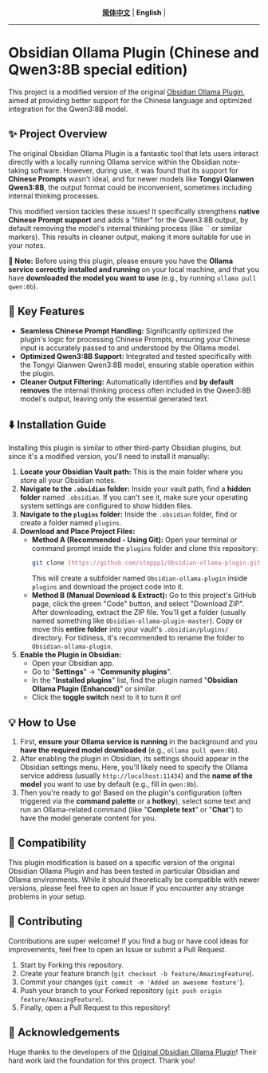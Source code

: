 <div align="center">

[**简体中文**](README.md) | **English** |

</div>

---

# Obsidian Ollama Plugin (Chinese and Qwen3:8B special edition)

This project is a modified version of the original [Obsidian Ollama Plugin](https://github.com/your-original-plugin-repo-link), aimed at providing better support for the Chinese language and optimized integration for the Qwen3:8B model.

## ✨ Project Overview

The original Obsidian Ollama Plugin is a fantastic tool that lets users interact directly with a locally running Ollama service within the Obsidian note-taking software. However, during use, it was found that its support for **Chinese Prompts** wasn't ideal, and for newer models like **Tongyi Qianwen Qwen3:8B**, the output format could be inconvenient, sometimes including internal thinking processes.

This modified version tackles these issues! It specifically strengthens **native Chinese Prompt support** and adds a "filter" for the Qwen3:8B output, by default removing the model's internal thinking process (like `` or similar markers). This results in cleaner output, making it more suitable for use in your notes.

**📌 Note:** Before using this plugin, please ensure you have the **Ollama service correctly installed and running** on your local machine, and that you have **downloaded the model you want to use** (e.g., by running `ollama pull qwen:8b`).

## 🚀 Key Features

-   **Seamless Chinese Prompt Handling:** Significantly optimized the plugin's logic for processing Chinese Prompts, ensuring your Chinese input is accurately passed to and understood by the Ollama model.
-   **Optimized Qwen3:8B Support:** Integrated and tested specifically with the Tongyi Qianwen Qwen3:8B model, ensuring stable operation within the plugin.
-   **Cleaner Output Filtering:** Automatically identifies and **by default removes** the internal thinking process often included in the Qwen3:8B model's output, leaving only the essential generated text.

## ⬇️ Installation Guide

Installing this plugin is similar to other third-party Obsidian plugins, but since it's a modified version, you'll need to install it manually:

1.  **Locate your Obsidian Vault path:** This is the main folder where you store all your Obsidian notes.
2.  **Navigate to the `.obsidian` folder:** Inside your vault path, find a **hidden folder** named `.obsidian`. If you can't see it, make sure your operating system settings are configured to show hidden files.
3.  **Navigate to the `plugins` folder:** Inside the `.obsidian` folder, find or create a folder named `plugins`.
4.  **Download and Place Project Files:**
    * **Method A (Recommended - Using Git):** Open your terminal or command prompt inside the `plugins` folder and clone this repository:
        ```bash
        git clone [https://github.com/steppp1/Obsidian-ollama-plugin.git](https://github.com/steppp1/Obsidian-ollama-plugin.git)
        ```
        This will create a subfolder named `Obsidian-ollama-plugin` inside `plugins` and download the project code into it.
    * **Method B (Manual Download & Extract):** Go to this project's GitHub page, click the green "Code" button, and select "Download ZIP". After downloading, extract the ZIP file. You'll get a folder (usually named something like `Obsidian-ollama-plugin-master`). Copy or move this **entire folder** into your vault's `.obsidian/plugins/` directory. For tidiness, it's recommended to rename the folder to `Obsidian-ollama-plugin`.
5.  **Enable the Plugin in Obsidian:**
    * Open your Obsidian app.
    * Go to "**Settings**" -> "**Community plugins**".
    * In the "**Installed plugins**" list, find the plugin named "**Obsidian Ollama Plugin (Enhanced)**" or similar.
    * Click the **toggle switch** next to it to turn it on!

## 💡 How to Use

1.  First, **ensure your Ollama service is running** in the background and you **have the required model downloaded** (e.g., `ollama pull qwen:8b`).
2.  After enabling the plugin in Obsidian, its settings should appear in the Obsidian settings menu. Here, you'll likely need to specify the Ollama service address (usually `http://localhost:11434`) and the **name of the model** you want to use by default (e.g., fill in `qwen:8b`).
3.  Then you're ready to go! Based on the plugin's configuration (often triggered via the **command palette** or a **hotkey**), select some text and run an Ollama-related command (like "**Complete text**" or "**Chat**") to have the model generate content for you.

## 🤝 Compatibility

This plugin modification is based on a specific version of the original Obsidian Ollama Plugin and has been tested in particular Obsidian and Ollama environments. While it should theoretically be compatible with newer versions, please feel free to open an Issue if you encounter any strange problems in your setup.

## 🙌 Contributing

Contributions are super welcome! If you find a bug or have cool ideas for improvements, feel free to open an Issue or submit a Pull Request.

1.  Start by Forking this repository.
2.  Create your feature branch (`git checkout -b feature/AmazingFeature`).
3.  Commit your changes (`git commit -m 'Added an awesome feature'`).
4.  Push your branch to your Forked repository (`git push origin feature/AmazingFeature`).
5.  Finally, open a Pull Request to this repository!

## 🙏 Acknowledgements

Huge thanks to the developers of the [Original Obsidian Ollama Plugin](https://github.com/hinterdupfinger/obsidian-ollama)! Their hard work laid the foundation for this project. Thank you!
